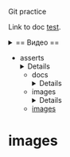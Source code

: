 Git practice

Link to doc [test](docs/test.md).


<details>
<summary>
== Видео ==
</summary>

text
</details>

- asserts <details> ttt </details>
    - docs <details> ttt </details>
    - images <details> ttt </details>
    - [images](#images)


# images
